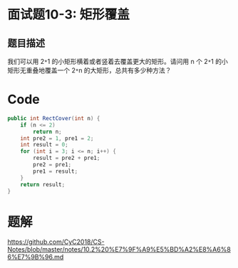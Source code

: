 # 面试题10-3: 矩形覆盖



## 题目描述

我们可以用 2`*`1 的小矩形横着或者竖着去覆盖更大的矩形。请问用 n 个 2`*`1 的小矩形无重叠地覆盖一个 2`*`n 的大矩形，总共有多少种方法？



# Code

```java
public int RectCover(int n) {
    if (n <= 2)
        return n;
    int pre2 = 1, pre1 = 2;
    int result = 0;
    for (int i = 3; i <= n; i++) {
        result = pre2 + pre1;
        pre2 = pre1;
        pre1 = result;
    }
    return result;
}
```

# 题解

https://github.com/CyC2018/CS-Notes/blob/master/notes/10.2%20%E7%9F%A9%E5%BD%A2%E8%A6%86%E7%9B%96.md

